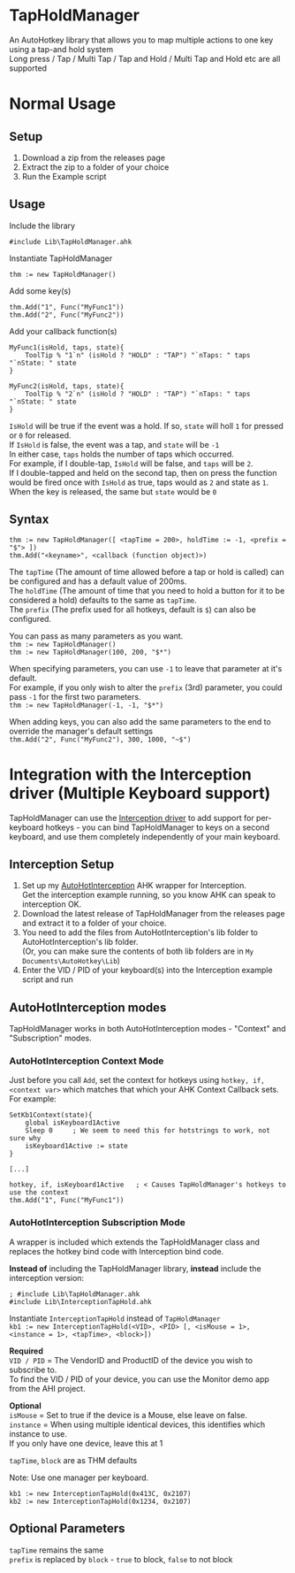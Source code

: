 # TapHoldManager

An AutoHotkey library that allows you to map multiple actions to one key using a tap-and hold system  
Long press / Tap / Multi Tap / Tap and Hold / Multi Tap and Hold etc are all supported  

# Normal Usage
## Setup
1. Download a zip from the releases page
2. Extract the zip to a folder of your choice
3. Run the Example script

## Usage

Include the library
```
#include Lib\TapHoldManager.ahk
```

Instantiate TapHoldManager
```
thm := new TapHoldManager()
```

Add some key(s)
```
thm.Add("1", Func("MyFunc1"))
thm.Add("2", Func("MyFunc2"))
```

Add your callback function(s)
```
MyFunc1(isHold, taps, state){
	ToolTip % "1`n" (isHold ? "HOLD" : "TAP") "`nTaps: " taps "`nState: " state
}

MyFunc2(isHold, taps, state){
	ToolTip % "2`n" (isHold ? "HOLD" : "TAP") "`nTaps: " taps "`nState: " state
}
```

`IsHold` will be true if the event was a hold. If so, `state` will holl `1` for pressed or `0` for released.  
If `IsHold` is false, the event was a tap, and `state` will be `-1`  
In either case, `taps` holds the number of taps which occurred.  
For example, if I double-tap, `IsHold` will be false, and `taps` will be `2`.  
If I double-tapped and held on the second tap, then on press the function would be fired once with `IsHold` as true, taps would as `2` and state as `1`. When the key is released, the same but `state` would be `0`  

## Syntax  
```
thm := new TapHoldManager([ <tapTime = 200>, holdTime := -1, <prefix = "$"> ])
thm.Add("<keyname>", <callback (function object)>)
```

The `tapTime` (The amount of time allowed before a tap or hold is called) can be configured and has a default value of 200ms.  
The `holdTime` (The amount of time that you need to hold a button for it to be considered a hold) defaults to the same as `tapTime`.  
The `prefix` (The prefix used for all hotkeys, default is `$`) can also be configured.  

You can pass as many parameters as you want.  
`thm := new TapHoldManager()`  
`thm := new TapHoldManager(100, 200, "$*")`  

When specifying parameters, you can use `-1` to leave that parameter at it's default.  
For example, if you only wish to alter the `prefix` (3rd) parameter, you could pass `-1` for the first two parameters.  
`thm := new TapHoldManager(-1, -1, "$*")` 

When adding keys, you can also add the same parameters to the end to override the manager's default settings  
`thm.Add("2", Func("MyFunc2"), 300, 1000, "~$")`  


# Integration with the Interception driver (Multiple Keyboard support)
TapHoldManager can use the [Interception driver](http://www.oblita.com/interception) to add support for per-keyboard hotkeys - you can bind TapHoldManager to keys on a second keyboard, and use them completely independently of your main keyboard.  

## Interception Setup
1. Set up my [AutoHotInterception](https://github.com/evilC/AutoHotInterception) AHK wrapper for Interception.  
Get the interception example running, so you know AHK can speak to interception OK.  
2. Download the latest release of TapHoldManager from the releases page and extract it to a folder of your choice.  
3. You need to add the files from AutoHotInterception's lib folder to AutoHotInterception's lib folder.  
(Or, you can make sure the contents of both lib folders are in `My Documents\AutoHotkey\Lib`)  
4. Enter the VID / PID of your keyboard(s) into the Interception example script and run  

## AutoHotInterception modes
TapHoldManager works in both AutoHotInterception modes - "Context" and "Subscription" modes.  

### AutoHotInterception Context Mode
Just before you call `Add`, set the context for hotkeys using `hotkey, if, <context var>` which matches that which your AHK Context Callback sets.  
For example:  
```
SetKb1Context(state){
	global isKeyboard1Active
	Sleep 0		; We seem to need this for hotstrings to work, not sure why
	isKeyboard1Active := state
}

[...]

hotkey, if, isKeyboard1Active	; < Causes TapHoldManager's hotkeys to use the context
thm.Add("1", Func("MyFunc1"))
```

### AutoHotInterception Subscription Mode 
A wrapper is included which extends the TapHoldManager class and replaces the hotkey bind code with Interception bind code.  

**Instead of** including the TapHoldManager library, **instead** include the interception version:  
```
; #include Lib\TapHoldManager.ahk
#include Lib\InterceptionTapHold.ahk
```

Instantiate `InterceptionTapHold` instead of `TapHoldManager`  
`kb1 := new InterceptionTapHold(<VID>, <PID> [, <isMouse = 1>, <instance = 1>, <tapTime>, <block>])`  

**Required**  
`VID / PID` = The VendorID and ProductID of the device you wish to subscribe to.  
To find the VID / PID of your device, you can use the Monitor demo app from the AHI project.  

**Optional**  
`isMouse` = Set to true if the device is a Mouse, else leave on false.  
`instance` = When using multiple identical devices, this identifies which instance to use.  
	If you only have one device, leave this at 1

`tapTime`, `block` are as THM defaults

Note: Use one manager per keyboard.  
```
kb1 := new InterceptionTapHold(0x413C, 0x2107)
kb2 := new InterceptionTapHold(0x1234, 0x2107)
```

## Optional Parameters  
`tapTime` remains the same  
`prefix` is replaced by `block` - `true` to block, `false` to not block
